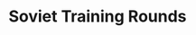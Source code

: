 ---
title: Soviet Training Rounds
type: round
recordings:
-   text: Kwon's perspective (Round 1)
    url: https://www.youtube.com/watch?v=q5cg3hZweHQ
-   text: Kwon's perspective (Round 2)
    url: https://www.youtube.com/watch?v=tJScPONbapw
-   text: Kwon's perspective (Round 3)
    url: https://www.youtube.com/watch?v=71otxT7Ib8k
synopsis: There were several rounds for the Soviet soldiers to get acclimated to the mechanics in 35 Below, and some of them recorded these rounds.
---